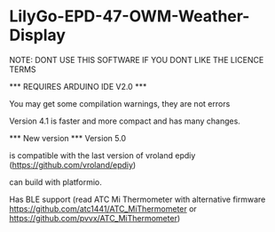 # LilyGo-EPD-47-OWM-Weather-Display

NOTE: DONT USE THIS SOFTWARE IF YOU DONT LIKE THE LICENCE TERMS

*** REQUIRES ARDUINO IDE V2.0 ***


You may get some compilation warnings, they are not errors

Version 4.1 is faster and more compact and has many changes.

*** New version  ***
Version 5.0 

is compatible with the last version of vroland epdiy (https://github.com/vroland/epdiy)

can build with platformio.

Has BLE support (read ATC Mi Thermometer with alternative firmware https://github.com/atc1441/ATC_MiThermometer or https://github.com/pvvx/ATC_MiThermometer) 

